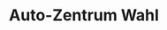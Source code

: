 ---
title: "Auto-Zentrum Wahl"
url: /montabaur/auto-zentrum-wahl-alleestrasse/
shop: Autowerkstatt
---